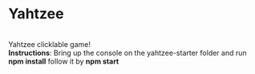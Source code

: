 # Yahtzee
<br> Yahtzee clicklable game! 
<br>**Instructions**: Bring up the console on the yahtzee-starter folder and run **npm install** follow it by **npm start**
 
